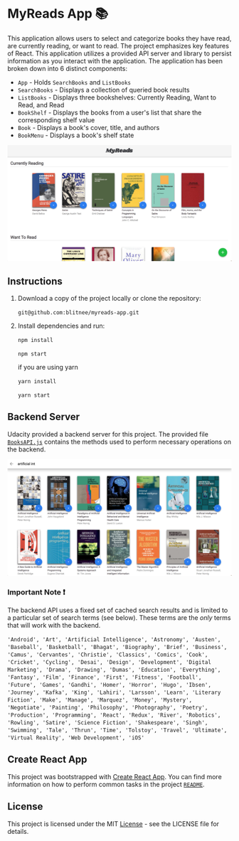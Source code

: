 # MyReads App :books:

This application allows users to select and categorize books they have read, are currently reading, or want to read. The project emphasizes key features of React. This application utilizes a provided API server and library to persist information as you interact with the application. The application has been broken down into 6 distinct components:
* `App` - Holds `SearchBooks` and `ListBooks`
* `SearchBooks` - Displays a collection of queried book results
* `ListBooks` - Displays three bookshelves: Currently Reading, Want to Read, and Read
* `BookShelf` - Displays the books from a user's list that share the corresponding shelf value
* `Book` - Displays a book's cover, title, and authors
* `BookMenu` - Displays a book's shelf state

![Home display in MyReads app](https://raw.githubusercontent.com/blitnee/myreads-app/master/src/imgs/home-books.png)

## Instructions

1. Download a copy of the project locally or clone the repository:

    `git@github.com:blitnee/myreads-app.git`

2. Install dependencies and run:

    `npm install`

    `npm start`

    if you are using yarn

    `yarn install`

    `yarn start`

## Backend Server
Udacity provided a backend server for this project. The provided file [`BooksAPI.js`](src/BooksAPI.js) contains the methods used to perform necessary operations on the backend.

![Search results display in MyReads app](https://raw.githubusercontent.com/blitnee/myreads-app/master/src/imgs/search-results.png)

### Important Note :exclamation:
The backend API uses a fixed set of cached search results and is limited to a particular set of search terms (see below). These terms are the _only_ terms that will work with the backend.

`'Android', 'Art', 'Artificial Intelligence', 'Astronomy', 'Austen', 'Baseball', 'Basketball', 'Bhagat', 'Biography', 'Brief', 'Business', 'Camus', 'Cervantes', 'Christie', 'Classics', 'Comics', 'Cook', 'Cricket', 'Cycling', 'Desai', 'Design', 'Development', 'Digital Marketing', 'Drama', 'Drawing', 'Dumas', 'Education', 'Everything', 'Fantasy', 'Film', 'Finance', 'First', 'Fitness', 'Football', 'Future', 'Games', 'Gandhi', 'Homer', 'Horror', 'Hugo', 'Ibsen', 'Journey', 'Kafka', 'King', 'Lahiri', 'Larsson', 'Learn', 'Literary Fiction', 'Make', 'Manage', 'Marquez', 'Money', 'Mystery', 'Negotiate', 'Painting', 'Philosophy', 'Photography', 'Poetry', 'Production', 'Programming', 'React', 'Redux', 'River', 'Robotics', 'Rowling', 'Satire', 'Science Fiction', 'Shakespeare', 'Singh', 'Swimming', 'Tale', 'Thrun', 'Time', 'Tolstoy', 'Travel', 'Ultimate', 'Virtual Reality', 'Web Development', 'iOS'`

## Create React App
This project was bootstrapped with [Create React App](https://github.com/facebookincubator/create-react-app). You can find more information on how to perform common tasks in the project [`README`](https://github.com/facebookincubator/create-react-app/blob/master/packages/react-scripts/template/README.md).

## License
This project is licensed under the MIT [License](https://github.com/computationalcore/myreads/blob/master/LICENSE) - see the LICENSE file for details.